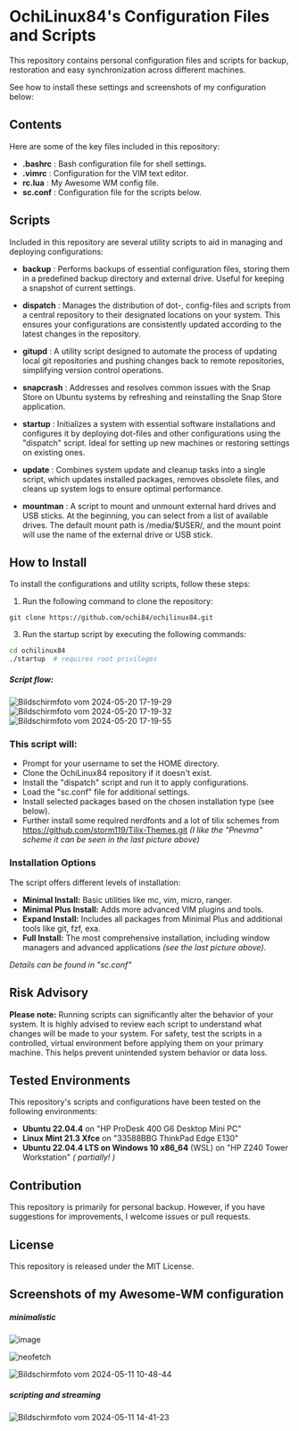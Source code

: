 # OchiLinux84's Configuration Files and Scripts
This repository contains personal configuration files and scripts for backup, restoration and easy synchronization across different machines.

See how to install these settings and screenshots of my configuration below:

## Contents
Here are some of the key files included in this repository:

-  **.bashrc**  : Bash configuration file for shell settings.
-  **.vimrc**   : Configuration for the VIM text editor.
-  **rc.lua**   : My Awesome WM config file.
-  **sc.conf**   : Configuration file for the scripts below.

## Scripts
Included in this repository are several utility scripts to aid in managing and deploying configurations:

-  **backup**    : Performs backups of essential configuration files, storing them in a predefined backup directory and external drive. Useful for keeping a snapshot of current settings.

-  **dispatch**  : Manages the distribution of dot-, config-files and scripts from a central repository to their designated locations on your system. This ensures your configurations are consistently updated according to the latest changes in the repository.

-  **gitupd**    : A utility script designed to automate the process of updating local git repositories and pushing changes back to remote repositories, simplifying version control operations.

-  **snapcrash** : Addresses and resolves common issues with the Snap Store on Ubuntu systems by refreshing and reinstalling the Snap Store application.

-  **startup**   : Initializes a system with essential software installations and configures it by deploying dot-files and other configurations using the "dispatch" script. Ideal for setting up new machines or restoring settings on existing ones.

-  **update**    : Combines system update and cleanup tasks into a single script, which updates installed packages, removes obsolete files, and cleans up system logs to ensure optimal performance.

-  **mountman**  : A script to mount and unmount external hard drives and USB sticks. At the beginning, you can select from a list of available drives. The default mount path is /media/$USER/, and the mount point will use the name of the external drive or USB stick.

## How to Install
To install the configurations and utility scripts, follow these steps:

1. Run the following command to clone the repository:

  `git clone https://github.com/ochi84/ochilinux84.git`

3. Run the startup script by executing the following commands:

  ```bash
  cd ochilinux84
  ./startup  # requires root privileges
  ```
##### Script flow:
![Bildschirmfoto vom 2024-05-20 17-19-29](https://github.com/ochi84/OchiLinux84/assets/168211337/eb5c72e6-1faf-45c4-8040-2b54f44bfe56)
![Bildschirmfoto vom 2024-05-20 17-19-32](https://github.com/ochi84/OchiLinux84/assets/168211337/67c5928e-c3a3-4eb9-83c5-ff146ef139f0)
![Bildschirmfoto vom 2024-05-20 17-19-55](https://github.com/ochi84/OchiLinux84/assets/168211337/b05380f8-cb70-4464-8ead-ea96aba82485)


### This script will:
-  Prompt for your username to set the HOME directory.
-  Clone the OchiLinux84 repository if it doesn't exist.
-  Install the "dispatch" script and run it to apply configurations.
-  Load the "sc.conf" file for additional settings.
-  Install selected packages based on the chosen installation type (see below).
-  Further install some required nerdfonts and a lot of tilix schemes from https://github.com/storm119/Tilix-Themes.git *(I like the "Pnevma" scheme it can be seen in the last picture above)*

### Installation Options
The script offers different levels of installation:

-  **Minimal Install:** Basic utilities like mc, vim, micro, ranger.
-  **Minimal Plus Install:** Adds more advanced VIM plugins and tools.
-  **Expand Install:** Includes all packages from Minimal Plus and additional tools like git, fzf, exa.
-  **Full Install:** The most comprehensive installation, including window managers and advanced applications *(see the last picture above)*.

*Details can be found in "sc.conf"*

## Risk Advisory
**Please note:** Running scripts can significantly alter the behavior of your system. It is highly advised to review each script to understand what changes will be made to your system. For safety, test the scripts in a controlled, virtual environment before applying them on your primary machine. This helps prevent unintended system behavior or data loss.

## Tested Environments
This repository's scripts and configurations have been tested on the following environments:

- **Ubuntu 22.04.4** on "HP ProDesk 400 G6 Desktop Mini PC"
- **Linux Mint 21.3 Xfce** on "33588BBG ThinkPad Edge E130"
- **Ubuntu 22.04.4 LTS on Windows 10 x86_64** (WSL) on "HP Z240 Tower Workstation" *( partially! )*

## Contribution
This repository is primarily for personal backup. However, if you have suggestions for improvements, I welcome issues or pull requests.

## License
This repository is released under the MIT License.

## Screenshots of my Awesome-WM configuration
##### minimalistic
![image](https://github.com/ochi84/github/assets/168211337/18199c3a-3833-4363-8f97-92efea49b6ce)

![neofetch](https://github.com/ochi84/github/assets/168211337/a08bb1ab-34ef-4ef5-a57b-9b1d7aecae57)

![Bildschirmfoto vom 2024-05-11 10-48-44](https://github.com/ochi84/github/assets/168211337/67025829-6154-4ac9-94d8-b9801aca98fc)
##### scripting and streaming
![Bildschirmfoto vom 2024-05-11 14-41-23](https://github.com/ochi84/github/assets/168211337/a6ad592d-1fa2-4afa-89bb-59bc89cbaaef)
